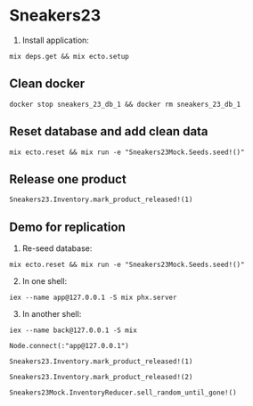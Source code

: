 # Sneakers23

1. Install application:

`mix deps.get && mix ecto.setup`

## Clean docker

`docker stop sneakers_23_db_1 && docker rm sneakers_23_db_1`

## Reset database and add clean data

`mix ecto.reset && mix run -e "Sneakers23Mock.Seeds.seed!()"`

## Release one product

`Sneakers23.Inventory.mark_product_released!(1)`

## Demo for replication

1. Re-seed database:

`mix ecto.reset && mix run -e "Sneakers23Mock.Seeds.seed!()"`

2. In one shell:

`iex --name app@127.0.0.1 -S mix phx.server`

3. In another shell:

`iex --name back@127.0.0.1 -S mix`

`Node.connect(:"app@127.0.0.1")`

`Sneakers23.Inventory.mark_product_released!(1)`

`Sneakers23.Inventory.mark_product_released!(2)`

`Sneakers23Mock.InventoryReducer.sell_random_until_gone!()`
